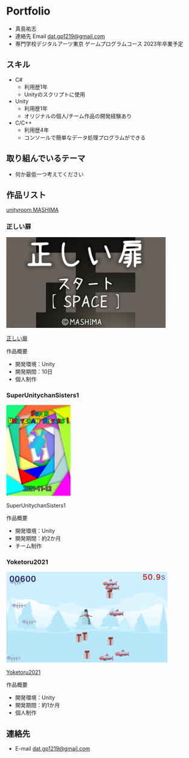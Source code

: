 # Portfolio

- 真島祐志
- 連絡先 Email [dat.gp1219@gmail.com](mailto:dat.gp1219@gmail.com)
- 専門学校デジタルアーツ東京 ゲームプログラムコース 2023年卒業予定

## スキル
- C#
  - 利用歴1年
  - Unityのスクリプトに使用
- Unity
  - 利用歴1年
  - オリジナルの個人/チーム作品の開発経験あり
- C/C++
  - 利用歴4年
  - コンソールで簡単なデータ処理プログラムができる

## 取り組んでいるテーマ
- 何か最低一つ考えてください

## 作品リスト

[unityroom MASHIMA](https://unityroom.com/users/gxkhm78p51nuqca0ot9l)

### 正しい扉
[<img src="Images/Title.png" alt="正しい扉" style="height: 240px">](https://unityroom.com/games/tadasii)

[正しい扉](https://unityroom.com/games/tadasii)

作品概要

- 開発環境：Unity
- 開発期間：10日
- 個人制作

### SuperUnitychanSisters1
<img src="Images/DATposter.png" alt="SuperUnitychanSisters1" style="height: 240px">

SuperUnitychanSisters1

作品概要

- 開発環境：Unity
- 開発期間：約2か月
- チーム制作

### Yoketoru2021
[<img src="Images/image.png" alt="Yoketoru2021" style="height: 240px">](https://unityroom.com/games/yoketoru2021_m)

[Yoketoru2021](https://unityroom.com/games/yoketoru2021_m)

作品概要

- 開発環境：Unity
- 開発期間：約1か月
- 個人制作

## 連絡先
- E-mail [dat.gp1219@gmail.com](mailto:dat.gp1219@gmail.com)

